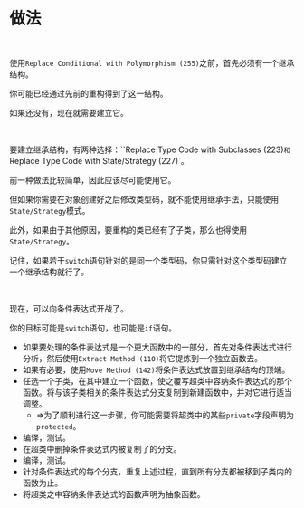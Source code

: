 # 做法

<br>

使用`Replace Conditional with Polymorphism (255)`之前，首先必须有一个继承结构。

你可能已经通过先前的重构得到了这一结构。

如果还没有，现在就需要建立它。

<br>

要建立继承结构，有两种选择：``Replace Type Code with Subclasses (223)`和`Replace Type Code with State/Strategy (227)`。

前一种做法比较简单，因此应该尽可能使用它。 

但如果你需要在对象创建好之后修改类型码，就不能使用继承手法，只能使用`State/Strategy`模式。

此外，如果由于其他原因，要重构的类已经有了子类，那么也得使用`State/Strategy`。

记住，如果若干`switch`语句针对的是同一个类型码，你只需针对这个类型码建立一个继承结构就行了。

<br>

现在，可以向条件表达式开战了。

你的目标可能是`switch`语句，也可能是`if`语句。

- 如果要处理的条件表达式是一个更大函数中的一部分，首先对条件表达式进行分析，然后使用`Extract Method (110)`将它提炼到一个独立函数去。
- 如果有必要，使用`Move Method (142)`将条件表达式放置到继承结构的顶端。
- 任选一个子类，在其中建立一个函数，使之覆写超类中容纳条件表达式的那个函数。将与该子类相关的条件表达式分支复制到新建函数中，并对它进行适当调整。
  - ⇒为了顺利进行这一步骤，你可能需要将超类中的某些`private`字段声明为`protected`。
- 编译，测试。
- 在超类中删掉条件表达式内被复制了的分支。
- 编译，测试。
- 针对条件表达式的每个分支，重复上述过程，直到所有分支都被移到子类内的函数为止。
- 将超类之中容纳条件表达式的函数声明为抽象函数。

<br>

